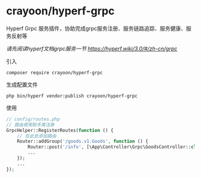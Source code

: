 # crayoon/hyperf-grpc

Hyperf Grpc 服务插件，协助完成grpc服务注册、服务链路追踪、服务健康、服务反射等

*请先阅读hyperf文档grpc服务一节 https://hyperf.wiki/3.0/#/zh-cn/grpc*

引入

```
composer require crayoon/hyperf-grpc
```

生成配置文件

```
php bin/hyperf vendor:publish crayoon/hyperf-grpc
```

使用

```php
// config/routes.php
// 路由使用助手类注册
GrpcHelper::RegisterRoutes(function () {
    // 在此处添加路由
    Router::addGroup('/goods.v1.Goods', function () {
        Router::post('/info', [\App\Controller\Grpc\GoodsController::class, "info"]);
        ...
    });
    ...
});
```